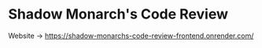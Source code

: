 ﻿# Shadow Monarch's Code Review

Website ->
https://shadow-monarchs-code-review-frontend.onrender.com/
